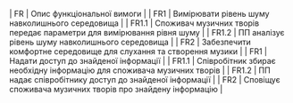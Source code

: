 | FR | Опис функціональної вимоги |
| FR1 | Вимірювати рівень шуму навколишнього середовища |
| FR1.1 | Споживач музичних творів передає параметри для вимірювання рівня шуму |
| FR1.2 | ПП аналізує рівень шуму навколишнього середовища |
| FR2 | Забезпечити комфортне середовище для слухання та створення музики |
| FR1 | Надати доступ до знайденої інформації |
| FR1.1 | Співробітник збирає необхідну інформацію для споживача музичних творів |
| FR1.2 | ПП надає співробітнику доступ до знайденої інформації |
| FR2 | Сповіщує споживача музичних творів про знайдену інформацію |


